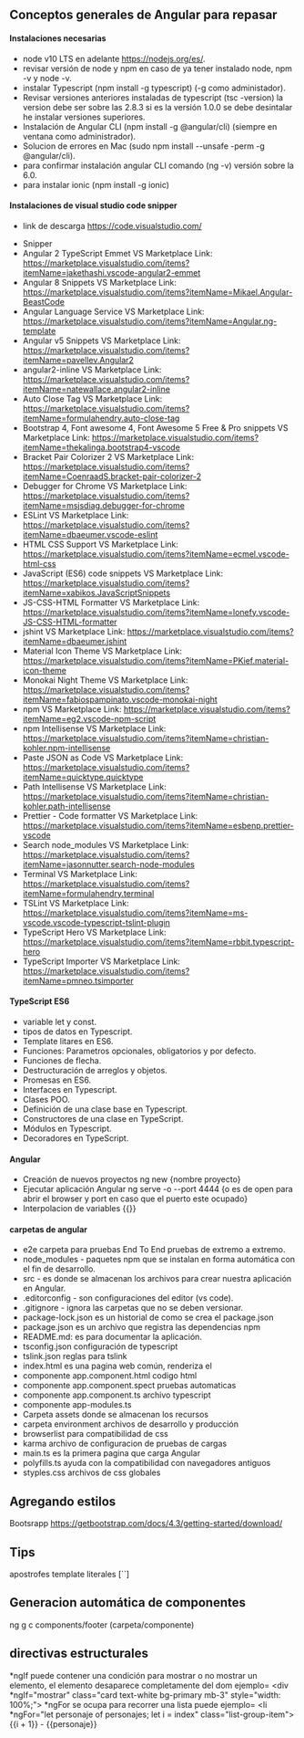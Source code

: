 ## Conceptos generales de Angular para repasar

#### Instalaciones necesarias
- node v10 LTS en adelante https://nodejs.org/es/.
- revisar versión de node y npm en caso de ya tener instalado node, npm -v y node -v.
- instalar Typescript  (npm install -g typescript)  (-g como administador).
- Revisar versiones anteriores instaladas de typescript (tsc -version) la version debe ser sobre las 2.8.3 si es la versión 1.0.0 se debe desintalar he instalar versiones superiores.
- Instalación de Angular CLI (npm install -g @angular/cli) (siempre en ventana como administrador).
- Solucion de errores en Mac (sudo npm install --unsafe -perm -g @angular/cli).
- para confirmar instalación angular CLI comando (ng -v) versión sobre la 6.0. 
- para instalar ionic (npm install -g ionic)

#### Instalaciones de visual studio code snipper
- link de descarga https://code.visualstudio.com/

* Snipper
* Angular 2 TypeScript Emmet VS Marketplace Link: https://marketplace.visualstudio.com/items?itemName=jakethashi.vscode-angular2-emmet
* Angular 8 Snippets VS Marketplace Link: https://marketplace.visualstudio.com/items?itemName=Mikael.Angular-BeastCode
* Angular Language Service VS Marketplace Link: https://marketplace.visualstudio.com/items?itemName=Angular.ng-template
* Angular v5 Snippets VS Marketplace Link: https://marketplace.visualstudio.com/items?itemName=pavellev.Angular2
* angular2-inline VS Marketplace Link: https://marketplace.visualstudio.com/items?itemName=natewallace.angular2-inline
* Auto Close Tag VS Marketplace Link: https://marketplace.visualstudio.com/items?itemName=formulahendry.auto-close-tag
* Bootstrap 4, Font awesome 4, Font Awesome 5 Free & Pro snippets VS Marketplace Link: https://marketplace.visualstudio.com/items?itemName=thekalinga.bootstrap4-vscode
* Bracket Pair Colorizer 2 VS Marketplace Link: https://marketplace.visualstudio.com/items?itemName=CoenraadS.bracket-pair-colorizer-2
* Debugger for Chrome VS Marketplace Link: https://marketplace.visualstudio.com/items?itemName=msjsdiag.debugger-for-chrome  
* ESLint VS Marketplace Link: https://marketplace.visualstudio.com/items?itemName=dbaeumer.vscode-eslint
* HTML CSS Support VS Marketplace Link: https://marketplace.visualstudio.com/items?itemName=ecmel.vscode-html-css
* JavaScript (ES6) code snippets VS Marketplace Link: https://marketplace.visualstudio.com/items?itemName=xabikos.JavaScriptSnippets
* JS-CSS-HTML Formatter VS Marketplace Link: https://marketplace.visualstudio.com/items?itemName=lonefy.vscode-JS-CSS-HTML-formatter
* jshint VS Marketplace Link: https://marketplace.visualstudio.com/items?itemName=dbaeumer.jshint
* Material Icon Theme VS Marketplace Link: https://marketplace.visualstudio.com/items?itemName=PKief.material-icon-theme
* Monokai Night Theme VS Marketplace Link: https://marketplace.visualstudio.com/items?itemName=fabiospampinato.vscode-monokai-night
* npm VS Marketplace Link: https://marketplace.visualstudio.com/items?itemName=eg2.vscode-npm-script
* npm Intellisense VS Marketplace Link: https://marketplace.visualstudio.com/items?itemName=christian-kohler.npm-intellisense
* Paste JSON as Code VS Marketplace Link: https://marketplace.visualstudio.com/items?itemName=quicktype.quicktype
* Path Intellisense VS Marketplace Link: https://marketplace.visualstudio.com/items?itemName=christian-kohler.path-intellisense
* Prettier - Code formatter VS Marketplace Link: https://marketplace.visualstudio.com/items?itemName=esbenp.prettier-vscode
* Search node_modules VS Marketplace Link: https://marketplace.visualstudio.com/items?itemName=jasonnutter.search-node-modules
* Terminal VS Marketplace Link: https://marketplace.visualstudio.com/items?itemName=formulahendry.terminal
* TSLint VS Marketplace Link: https://marketplace.visualstudio.com/items?itemName=ms-vscode.vscode-typescript-tslint-plugin
* TypeScript Hero VS Marketplace Link: https://marketplace.visualstudio.com/items?itemName=rbbit.typescript-hero
* TypeScript Importer VS Marketplace Link: https://marketplace.visualstudio.com/items?itemName=pmneo.tsimporter

#### TypeScript ES6
* variable let y const.
* tipos de datos en Typescript.
* Template litares en ES6.
* Funciones: Parametros opcionales, obligatorios y por defecto.
* Funciones de flecha.
* Destructuración de arreglos y objetos.
* Promesas en ES6.
* Interfaces en Typescript.
* Clases POO.
* Definición de una clase base en Typescript.
* Constructores de una clase en TypeScript.
* Módulos en Typescript.
* Decoradores en TypeScript.

#### Angular
- Creación de nuevos proyectos ng new {nombre proyecto}
- Ejecutar aplicación Angular ng serve -o --port 4444 {o es de open para abrir el browser y port en caso que el puerto este ocupado}
- Interpolacion de variables {{}}
#### carpetas de angular
- e2e carpeta para pruebas End To End pruebas de extremo a extremo.
- node_modules - paquetes npm que se instalan en forma automática con el fin de desarrollo. 
- src - es donde se almacenan los archivos para crear nuestra aplicación en Angular.
- .editorconfig - son configuraciones del editor (vs code).
- .gitignore - ignora las carpetas que no se deben versionar.
- package-lock.json es un historial de como se crea el package.json
- package.json es un archivo que registra las dependencias npm
- README.md: es para documentar la aplicación.
- tsconfig.json configuración de typescript
- tslink.json reglas para tslink
- index.html es una pagina web común, renderiza el <app-root>
- componente app.component.html codigo html
- componente app.component.spect pruebas automaticas
- componente app.component.ts archivo typescript
- componente app-modules.ts
- Carpeta assets donde se almacenan los recursos
- carpeta environment archivos de desarrollo y producción
- browserlist para compatibilidad de css
- karma archivo de configuracion de pruebas de cargas
- main.ts es la primera pagina que carga Angular 
- polyfills.ts ayuda con la compatibilidad con navegadores antiguos
- styples.css archivos de css globales
## Agregando estilos
Bootsrapp https://getbootstrap.com/docs/4.3/getting-started/download/

## Tips
 apostrofes template literales [``]

 ## Generacion automática de componentes
 ng g c components/footer (carpeta/componente)

 ## directivas estructurales
 *ngIf  puede contener una condición para mostrar o no mostrar un elemento, el elemento desaparece completamente del dom ejemplo= <div *ngIf="mostrar" class="card text-white bg-primary mb-3" style="width: 100%;">
 *ngFor se ocupa para recorrer una lista puede ejemplo= <li *ngFor="let personaje of personajes; let i = index" class="list-group-item">{{i + 1}} - {{personaje}}</li>

